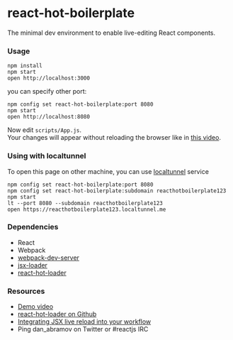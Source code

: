 react-hot-boilerplate
=====================

The minimal dev environment to enable live-editing React components.

### Usage

```
npm install
npm start
open http://localhost:3000
```

you can specify other port:

```
npm config set react-hot-boilerplate:port 8080
npm start
open http://localhost:8080
```

Now edit `scripts/App.js`.  
Your changes will appear without reloading the browser like in [this video](http://vimeo.com/100010922).

### Using with localtunnel

To open this page on other machine, you can use [localtunnel](https://github.com/defunctzombie/localtunnel) service

```
npm config set react-hot-boilerplate:port 8080
npm config set react-hot-boilerplate:subdomain reacthotboilerplate123
npm start
lt --port 8080 --subdomain reacthotboilerplate123
open https://reacthotboilerplate123.localtunnel.me
```

### Dependencies

* React
* Webpack
* [webpack-dev-server](https://github.com/webpack/webpack-dev-server)
* [jsx-loader](https://github.com/petehunt/jsx-loader)
* [react-hot-loader](https://github.com/gaearon/react-hot-loader)

### Resources

* [Demo video](http://vimeo.com/100010922)
* [react-hot-loader on Github](https://github.com/gaearon/react-hot-loader)
* [Integrating JSX live reload into your workflow](http://gaearon.github.io/react-hot-loader/)
* Ping dan_abramov on Twitter or #reactjs IRC
